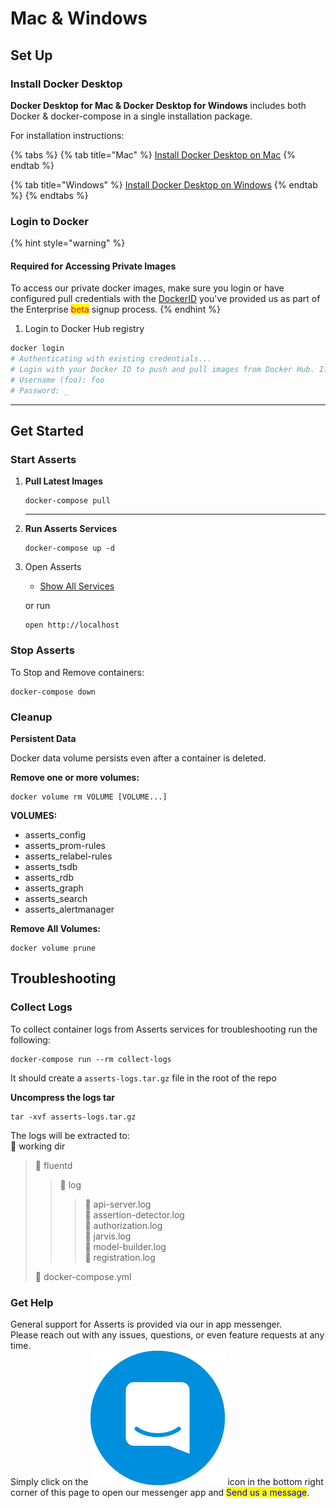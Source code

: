 # Mac & Windows

## Set Up

### Install Docker Desktop

**Docker Desktop for Mac & Docker Desktop for Windows** includes both Docker & docker-compose in a single installation package.&#x20;

For installation instructions:

{% tabs %}
{% tab title="Mac" %}
[Install Docker Desktop on Mac](https://docs.docker.com/desktop/mac/install/)
{% endtab %}

{% tab title="Windows" %}
[Install Docker Desktop on Windows](https://docs.docker.com/desktop/windows/install/)
{% endtab %}
{% endtabs %}

### Login to Docker

{% hint style="warning" %}
#### Required for Accessing Private Images

To access our private docker images, make sure you login or have configured pull credentials with the [DockerID](https://docs.docker.com/docker-id/)  you've provided us as part of the Enterprise <mark style="color:red;">beta</mark> signup process.
{% endhint %}

1. Login to Docker Hub registry

```bash
docker login
# Authenticating with existing credentials...
# Login with your Docker ID to push and pull images from Docker Hub. If you don't have a Docker ID, head over to https://hub.docker.com to create one.
# Username (foo): foo
# Password: _
```

****

## **Get Started**

### Start Asserts

1.  **Pull Latest Images**

    ```
    docker-compose pull
    ```

    ****
2.  **Run Asserts Services**

    ```
    docker-compose up -d
    ```


3.  Open Asserts

    * [Show All Services](http://localhost/entities?id=5051684514890205462\&score=1\&definitionId=15\&boundDescription=Show%20all%20Services\&description=Show%20all%20entity%20type\&bindings%5BentityType%5D=Service\&bindings%5Bupdated%5D=1637190133778\&start=now-15m\&end=now)

    or run

    ```
    open http://localhost
    ```

### Stop Asserts

To Stop and Remove containers:

```
docker-compose down
```

### Cleanup

**Persistent Data**

Docker data volume persists even after a container is deleted.

**Remove one or more volumes:**

```
docker volume rm VOLUME [VOLUME...]
```

**VOLUMES:**

* asserts\_config
* asserts\_prom-rules
* asserts\_relabel-rules
* asserts\_tsdb
* asserts\_rdb
* asserts\_graph
* asserts\_search
* asserts\_alertmanager

**Remove All Volumes:**

```
docker volume prune
```

## Troubleshooting&#x20;

### Collect Logs

To collect container logs from Asserts services for troubleshooting run the following:

```
docker-compose run --rm collect-logs
```

It should create a `asserts-logs.tar.gz` file in the root of the repo

**Uncompress the logs tar**

```
tar -xvf asserts-logs.tar.gz
```

The logs will be extracted to:\
📒 working dir

> 📂 fluentd
>
> > 📂 log
> >
> > > 📄 api-server.log\
> > > 📄 assertion-detector.log\
> > > 📄 authorization.log\
> > > 📄 jarvis.log\
> > > 📄 model-builder.log\
> > > 📄 registration.log
>
> 🐳 docker-compose.yml

### Get Help

General support for Asserts is provided via our in app messenger.\
Please reach out with any issues, questions, or even feature requests at any time.\
Simply click on the ![](../../../.gitbook/assets/intercom-icon-27.jpg) icon in the bottom right corner of this page to open our messenger app and <mark style="color:blue;">Send us a message</mark>.
